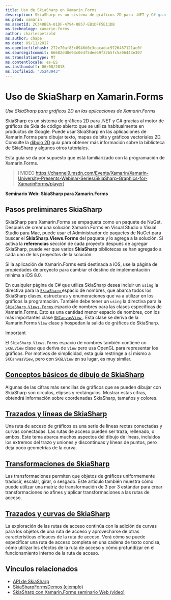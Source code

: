 ```yaml
---
title: Uso de SkiaSharp en Xamarin.Forms
description: SkiaSharp es un sistema de gráficos 2D para .NET y C# gracias al motor de gráficos de Skia de código abierto que se utiliza habitualmente en productos de Google. Esta guía explica cómo usar SkiaSharp para gráficos 2D en las aplicaciones de Xamarin.Forms.
ms.prod: xamarin
ms.assetid: 2C348BEA-81DF-4794-8857-EB1DFF5E11DB
ms.technology: xamarin-forms
author: charlespetzold
ms.author: chape
ms.date: 09/11/2017
ms.openlocfilehash: 272e70af83c8946d0c3eacadac9726487121ac0f
ms.sourcegitcommit: 66682dd8e93c0e4f5dee69f32b5fc5a96443e307
ms.translationtype: MT
ms.contentlocale: es-ES
ms.lasthandoff: 06/08/2018
ms.locfileid: "35243943"
---
```

# <a name="using-skiasharp-in-xamarinforms"></a>Uso de SkiaSharp en Xamarin.Forms

_Use SkiaSharp para gráficos 2D en las aplicaciones de Xamarin.Forms_

SkiaSharp es un sistema de gráficos 2D para .NET y C# gracias al motor de gráficos de Skia de código abierto que se utiliza habitualmente en productos de Google. Puede usar SkiaSharp en las aplicaciones de Xamarin.Forms para dibujar texto, mapas de bits y gráficos vectoriales 2D. Consulte la [dibujo 2D](~/graphics-games/skiasharp/index.md) guía para obtener más información sobre la biblioteca de SkiaSharp y algunos otros tutoriales.

Esta guía se da por supuesto que está familiarizado con la programación de Xamarin.Forms.

> [!VIDEO https://channel9.msdn.com/Events/Xamarin/Xamarin-University-Presents-Webinar-Series/SkiaSharp-Graphics-for-XamarinForms/player]

**Seminario Web: SkiaSharp para Xamarin.Forms**

## <a name="skiasharp-preliminaries"></a>Pasos preliminares SkiaSharp

SkiaSharp para Xamarin.Forms se empaqueta como un paquete de NuGet. Después de crear una solución Xamarin.Forms en Visual Studio o Visual Studio para Mac, puede usar el Administrador de paquetes de NuGet para buscar el **SkiaSharp.Views.Forms** del paquete y lo agrega a la solución. Si activa la **referencias** sección de cada proyecto después de agregar SkiaSharp, puede ver que varios **SkiaSharp** bibliotecas se han agregado a cada uno de los proyectos de la solución.

Si la aplicación de Xamarin.Forms está destinada a iOS, use la página de propiedades de proyecto para cambiar el destino de implementación mínima a iOS 8.0.

En cualquier página de C# que utiliza SkiaSharp desea incluir un `using` la directiva para la [ `SkiaSharp` ](https://developer.xamarin.com/api/namespace/SkiaSharp/) espacio de nombres, que abarca todos los SkiaSharp clases, estructuras y enumeraciones que va a utilizar en los gráficos la programación. También debe tener un `using` la directiva para la [ `SkiaSharp.Views.Forms` ](https://developer.xamarin.com/api/namespace/SkiaSharp.Views.Forms/) espacio de nombres para las clases específicas de Xamarin.Forms. Esto es una cantidad menor espacio de nombres, con los más importantes clase [ `SKCanvasView` ](https://developer.xamarin.com/api/type/SkiaSharp.Views.Forms.SKCanvasView/). Esta clase se deriva de la Xamarin.Forms `View` clase y hospedan la salida de gráficos de SkiaSharp.

> [!IMPORTANT]
> El `SkiaSharp.Views.Forms` espacio de nombres también contiene un `SKGLView` clase que deriva de `View` pero usa OpenGL para representar los gráficos. Por motivos de simplicidad, esta guía restringe a sí mismo a `SKCanvasView`, pero con `SKGLView` en su lugar, es muy similar.

## <a name="skiasharp-drawing-basicsbasicsindexmd"></a>[Conceptos básicos de dibujo de SkiaSharp](basics/index.md)

Algunas de las cifras más sencillas de gráficos que se pueden dibujar con SkiaSharp son círculos, elipses y rectángulos. Mostrar estas cifras, obtendrá información sobre coordenadas SkiaSharp, tamaños y colores.

## <a name="skiasharp-lines-and-pathspathsindexmd"></a>[Trazados y líneas de SkiaSharp](paths/index.md)

Una ruta de acceso de gráficos es una serie de líneas rectas conectadas y curvas conectadas. Las rutas de acceso pueden ser traza, rellenado, o ambos. Este tema abarca muchos aspectos del dibujo de líneas, incluidos los extremos del trazo y uniones y discontinuas y líneas de puntos, pero deja poco geometrías de la curva.

## <a name="skiasharp-transformstransformsindexmd"></a>[Transformaciones de SkiaSharp](transforms/index.md)

Las transformaciones permiten que objetos de gráficos uniformemente traducir, escalar, girar, o sesgado. Este artículo también muestra cómo puede utilizar una matriz de transformación de 3 por 3 estándar para crear transformaciones no afines y aplicar transformaciones a las rutas de acceso.

## <a name="skiasharp-curves-and-pathscurvesindexmd"></a>[Trazados y curvas de SkiaSharp](curves/index.md)

La exploración de las rutas de acceso continúa con la adición de curvas para los objetos de una ruta de acceso y aprovecharse de otras características eficaces de la ruta de acceso. Verá cómo se puede especificar una ruta de acceso completa en una cadena de texto concisa, cómo utilizar los efectos de la ruta de acceso y cómo profundizar en el funcionamiento interno de la ruta de acceso.


## <a name="related-links"></a>Vínculos relacionados

- [API de SkiaSharp](https://developer.xamarin.com/api/root/SkiaSharp/)
- [SkiaSharpFormsDemos (ejemplo)](https://developer.xamarin.com/samples/xamarin-forms/SkiaSharpForms/Demos/)
- [SkiaSharp con Xamarin.Forms seminario Web (vídeo)](https://channel9.msdn.com/Events/Xamarin/Xamarin-University-Presents-Webinar-Series/SkiaSharp-Graphics-for-XamarinForms)

